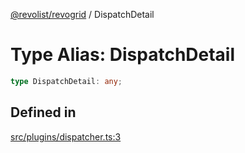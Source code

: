 [@revolist/revogrid](README.md) / DispatchDetail

# Type Alias: DispatchDetail

```ts
type DispatchDetail: any;
```

## Defined in

[src/plugins/dispatcher.ts:3](https://github.com/revolist/revogrid/blob/4056bfa6a410a4e819b4e23d2047ed6d5d60c1ea/src/plugins/dispatcher.ts#L3)
